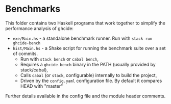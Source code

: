 
# Benchmarks

This folder contains two Haskell programs that work together to simplify the
performance analysis of ghcide:

- `exe/Main.hs` - a standalone benchmark runner. Run with `stack run ghcide-bench`
- `hist/Main.hs` - a Shake script for running the benchmark suite over a set of commits.
  - Run with `stack bench` or `cabal bench`,
  - Requires a `ghcide-bench` binary in the PATH (usually provided by stack/cabal),
  - Calls `cabal` (or `stack`, configurable) internally to build the project,
  - Driven by the `config.yaml` configuration file.
    By default it compares HEAD with "master"

Further details available in the config file and the module header comments.
